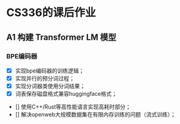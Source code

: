 # CS336的课后作业
## A1 构建 Transformer LM 模型
### BPE编码器
- [x] 实现bpe编码器的训练逻辑；
- [x] 实现并行的预分词过程；
- [x] 实现分词器类使用分词结果；
- [x] 词表保存磁盘格式兼容huggingface格式；
- [] 使用C++/Rust等高性能语言实现高耗时部分；
- [] 解决openweb大规模数据集在有限内存训练的问题（流式训练）；